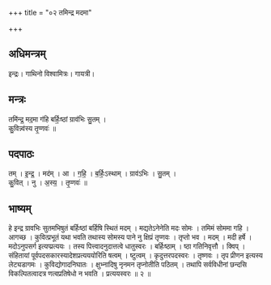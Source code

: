+++
title = "०२ तमिन्द्र मदमा"

+++
## अधिमन्त्रम्
इन्द्रः। गाथिनो विश्वामित्रः। गायत्री।

## मन्त्रः
तमि॑न्द्र॒ मद॒मा ग॑हि बर्हिः॒ष्ठां ग्राव॑भिः सु॒तम् ।  
कु॒विन्न्व॑स्य तृ॒प्णवः॑ ॥

## पदपाठः
तम् । इ॒न्द्र॒ । मद॑म् । आ । ग॒हि॒ । ब॒र्हिः॒ऽस्थाम् । ग्राव॑ऽभिः । सु॒तम् ।  
कु॒वित् । नु । अ॒स्य॒ । तृ॒प्णवः॑ ॥

## भाष्यम्
हे इन्द्र ग्रावभिः सुतमभिषुतं बर्हिःष्ठां बर्हिषि स्थितं मदम् । मद्यतेऽनेनेति मदः सोमः । तमिमं सोममा गहि । आगच्छ । कुवित्प्रभूतं यथा भवति तथास्य सोमस्य पाने नु क्षिप्रं तृप्णवः । तृप्तो भव । मदम् । मदी हर्षे । मदोऽनुपसर्ग इत्यप्प्रत्ययः । तस्य पित्त्वादनुदात्तत्वे धातुस्वरः । बर्हिःष्ठाम् । ष्ठा गतिनिवृत्तौ । क्विप् । संहितायां पूर्वपदसकारस्यादेशप्रत्यययोरिति षत्वम् । ष्टुत्वम् । कृदुत्तरपदस्वरः । तृष्णवः । तृप प्रीणन इत्यस्य लेट्यडागमः । कुविद्योगादनिघातः । क्षुभ्नादिषु नृनमन तृप्नोतीति पठितम् । तथापि सर्वविधीनां छन्दसि विकल्पितत्वादत्र णत्वप्रतिषेधो न भवति । प्रत्ययस्वरः ॥ २ ॥